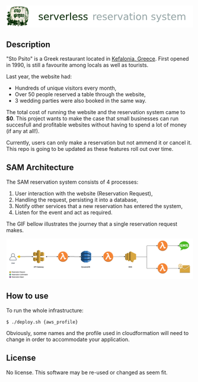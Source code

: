 ![](./animations/banner.png)

## Description
"Sto Psito" is a Greek restaurant located in [Kefalonia, Greece](https://goo.gl/maps/rGNRG2g3ZwP2). First opened in 1990, is still a favourite among locals as well as tourists.

Last year, the website had: 
- Hundreds of unique visitors every month,
- Over 50 people reserved a table through the website,
- 3 wedding parties were also booked in the same way. 

The total cost of running the website and the reservation system came to **$0**. This project wants to make the case that small businesses can run succesfull and profitable websites without having to spend a lot of money (if any at all!).

Currently, users can only make a reservation but not ammend it or cancel it. This repo is going to be updated as these features roll out over time.

## SAM Architecture
The SAM reservation system consists of 4 processes:
1. User interaction with the website (Reservation Request),
1. Handling the request, persisting it into a database,
1. Notify other services that a new reservation has entered the system,
1. Listen for the event and act as required.

The GIF bellow illustrates the journey that a single reservation request makes. 

![](animations/stopsito-sam-animation.gif)

## How to use
To run the whole infrastructure: 
```
$ ./deploy.sh {aws_profile}
```

Obviously, some names and the profile used in cloudformation will need to change in order to accommodate your application. 

## License 
No license. This software may be re-used or changed as seem fit.
